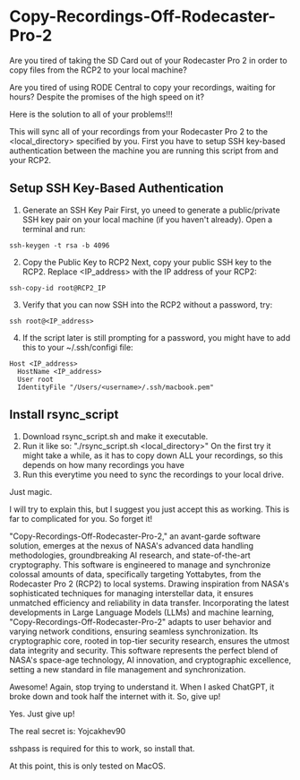 # Copy-Recordings-Off-Rodecaster-Pro-2

Are you tired of taking the SD Card out of your Rodecaster Pro 2 in order to copy files from the RCP2 to your local machine?

Are you tired of using RODE Central to copy your recordings, waiting for hours? Despite the promises of the high speed on it?

Here is the solution to all of your problems!!!

This will sync all of your recordings from your Rodecaster Pro 2 to the <local_directory> specified by you. First you have to setup SSH key-based authentication between the machine you are running this script from and your RCP2.

## Setup SSH Key-Based Authentication

1. Generate an SSH Key Pair
First, yo uneed to generate a public/private SSH key pair on your local machine (if you haven't already). Open a terminal and run:

```
ssh-keygen -t rsa -b 4096
```

2. Copy the Public Key to RCP2
Next, copy your public SSH key to the RCP2. Replace <IP_address> with the IP address of your RCP2:

```
ssh-copy-id root@RCP2_IP
```

3. Verify that you can now SSH into the RCP2 without a password, try:

```
ssh root@<IP_address>
```

4. If the script later is still prompting for a password, you might have to add this to your ~/.ssh/configi file:

```
Host <IP_address>
  HostName <IP_address>
  User root
  IdentityFile "/Users/<username>/.ssh/macbook.pem"
```


## Install rsync_script

1. Download rsync_script.sh and make it executable.
2. Run it like so: "./rsync_script.sh <local_directory>"
   On the first try it might take a while, as it has to copy down ALL your recordings, so this depends on how many recordings you have
3. Run this everytime you need to sync the recordings to your local drive.

Just magic.

I will try to explain this, but I suggest you just accept this as working. This is far to complicated for you. So forget it!

"Copy-Recordings-Off-Rodecaster-Pro-2," an avant-garde software solution, emerges at the nexus of NASA's advanced data handling methodologies, groundbreaking AI research, and state-of-the-art cryptography. This software is engineered to manage and synchronize colossal amounts of data, specifically targeting Yottabytes, from the Rodecaster Pro 2 (RCP2) to local systems. Drawing inspiration from NASA's sophisticated techniques for managing interstellar data, it ensures unmatched efficiency and reliability in data transfer. Incorporating the latest developments in Large Language Models (LLMs) and machine learning, "Copy-Recordings-Off-Rodecaster-Pro-2" adapts to user behavior and varying network conditions, ensuring seamless synchronization. Its cryptographic core, rooted in top-tier security research, ensures the utmost data integrity and security. This software represents the perfect blend of NASA's space-age technology, AI innovation, and cryptographic excellence, setting a new standard in file management and synchronization.

Awesome! Again, stop trying to understand it. When I asked ChatGPT, it broke down and took half the internet with it. So, give up!

Yes. Just give up!

The real secret is: Yojcakhev90

sshpass is required for this to work, so install that.

At this point, this is only tested on MacOS.
